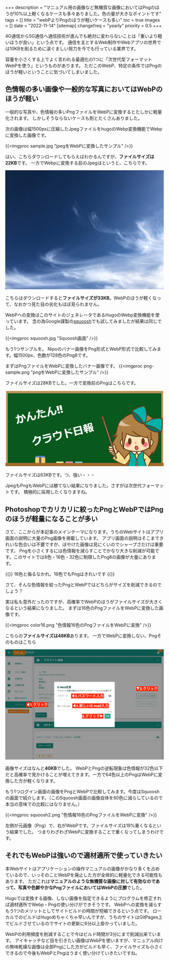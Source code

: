 +++
description = "マニュアル用の画像など無機質な画像においてはPngのほうが10%以上軽くなるケースも多々ありました。色の量が大きなポイントです"
tags = []
title = "webPよりPngのほうが軽いケースも多い"
toc = true
images = []
date = "2022-11-14"
[sitemap]
  changefreq = "yearly"
  priority = 0.5
+++

4G通信から5G通信へ通信技術が進んでも絶対に変わらないことは「重いより軽いほうが良い」という点です。
通信を主とするWeb制作やWebアプリの世界では10KBを削るために涙ぐましい努力を今でも行っている業界です。

容量を小さくする上でよく言われる最適化の1つに「次世代型フォーマットWebPを使う」というものがあります。
ただこのWebP、特定の条件ではPngのほうが軽いということに気づいてしまいました。

## 色情報の多い画像や一般的な写真においてはWebPのほうが軽い

一般的な写真や、色情報の多いPngファイルをWebPに変換するとたしかに軽量化されます。
しかしそうならないケースも割とたくさんありました。

次の画像は幅1500pxに圧縮したJpegファイルをhugoのWebp変換機能でWebpに変換した画像です。

{{<imgproc sample.jpg "jpegをWebPに変換したサンプル" />}}

はい、こちらダウンロードしてもらえばわかるんですが、**ファイルサイズは22KB**です。
一方でWebpに変換する前のJpegはというと、こちらです。

![jpegの画像](sample.jpg)

こちらはダウンロードすると**ファイルサイズが33KB**。WebPのほうが軽くなって、なおかつ見た目の劣化もほぼ見られません。

WebPへの変換はこのサイトのジェネレータであるHugoのWebp変換機能を使っています。
念の為Google謹製の[squoosh](https://squoosh.app/)でも試してみましたが結果は同じでした。

{{<imgproc squoosh.jpg "Squoosh画面" />}}

もう1つサンプルを。
Nipoのバナー画像をPng形式とWebP形式で比較してみます。幅1500px、色数が128色のPng8です。

まずはPngファイルをWebPに変換したバナー画像です。
{{<imgproc png-sample.png "pngをWebPに変換したサンプル" />}}


ファイルサイズは28KBでした。一方で変換前のPngはこちらです。

![pngの画像](png-sample.png)

ファイルサイズは63KBです。つ、強い・・・

JpegもPngもWebPには勝てない結果になりました。さすがは次世代フォーマットです。
積極的に採用したくなりますね。

## Photoshopでカリカリに絞ったPngとWebPではPngのほうが軽量になることが多い

さて、ここからが本記事のメインテーマになります。うちのWebサイトはアプリ画面の説明に大量のPng画像を掲載しています。
アプリ画面の説明はそこまできれいな色合いは不要ですが、ぼやけた画像は見にくいのでシャープさだけは重要です。
Pngを小さくするには色情報を減らすことでかなり大きな削減が可能です。このサイトでは8色・16色・32色に制限したPng8の画像が大量にあります。

{{<alice pos="right" icon="here">}}
16色と侮るなかれ。16色でもPngはきれいです
{{</alice>}}

さて、そんな色情報を絞ったPngとWebPではどちらがサイズを削減できるのでしょう？

実は私も意外だったのですが、高確率でWebPのほうがファイルサイズが大きくなるという結果になりました。
まずは16色のPngファイルをWebPに変換した画像です。

{{<imgproc color16.png "色情報16色のPngファイルをWebPに変換" />}}

こちらの**ファイルサイズは48KB**あります。
一方でWebPに変換しない、Pngそのものはこちら

![pngの画像](color16.png)

画像サイズはなんと**40KB**でした。
WebPとPngの逆転現象は色情報が32色以下だと高確率で見かけることが増えてきます。一方で64色以上のPngはWebPに変換した方が軽くなります。

もう1つログイン画面の画像をPngとWebPで比較してみます。今度はSquooshの画面で紹介します。（このSquoosh画面の画像自体を60色に減らしているので本当の意味での比較にはなりません。）

{{<imgproc squoosh2.png "色情報16色のPngファイルをWebPに変換" />}}

左側が元画像（Png）で、右がWebPです。ファイルサイズは19%重くなるという結果でした。
つまりわざわざWebPに変換することで重くなってしまうわけです。

## それでもWebPは強いので適材適所で使っていきたい

本Webサイトはアプリケーションの操作マニュアルの画像がかなり多くを占めているので、いっそのことWebPを廃止した方が全体的に軽量化できる可能性もあります。
ただこれは**マニュアルのような無機質な画像に対して有効なのであって、写真や色鮮やかなPngファイルにおいてはWebPの圧勝**でした。

Hugoでは変換する画像、しない画像を指定できるようにプログラムを修正すれば適材適所でWebp・Pngの使い分けができそうです。
WebPへの変換を減らすもう1つのメリットとしてサイトビルドの時間が短縮できるという点です。
ローカルでのビルドはHugoめちゃくちゃ早いんですが、うちのサイトはGitPages上でビルドさせているのでサイトの更新に6分以上掛かっていました。

WebPの利用頻度を削減することで今はビルド時間が3分にまで削減出来ています。
アイキャッチなど目を引きたい画像はWebPを使いますが、マニュアル向けの無味乾燥な画像は全部Pngにした方がビルドも早く、ファイルサイズも小さくできるので今後もWebPとPngはうまく使い分けていきたいですね。